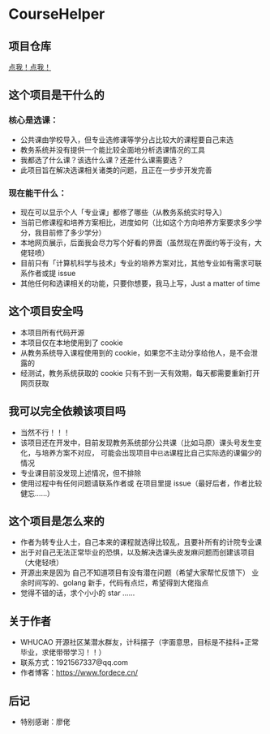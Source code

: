 # CourseHelper

## 项目仓库

[点我！点我！](https://github.com/WHUnicorn/CourseHelper)

## 这个项目是干什么的

### 核心是选课：

- 公共课由学校导入，但专业选修课等学分占比较大的课程要自己来选
- 教务系统并没有提供一个能比较全面地分析选课情况的工具
- 我都选了什么课？该选什么课？还差什么课需要选？
- 此项目旨在解决选课相关诸类的问题，且正在一步步开发完善

### 现在能干什么：

- 现在可以显示个人「专业课」都修了哪些（从教务系统实时导入）
- 当前已修课程和培养方案相比，进度如何（比如这个方向培养方案要求多少学分，我目前修了多少学分）
- 本地网页展示，后面我会尽力写个好看的界面（虽然现在界面约等于没有，大佬轻喷）
- 目前只有「计算机科学与技术」专业的培养方案对比，其他专业如有需求可联系作者或提 issue
- 其他任何和选课相关的功能，只要你想要，我马上写，Just a matter of time

## 这个项目安全吗

- 本项目所有代码开源
- 本项目仅在本地使用到了 cookie
- 从教务系统导入课程使用到的 cookie，如果您不主动分享给他人，是不会泄露的
- 经测试，教务系统获取的 cookie 只有不到一天有效期，每天都需要重新打开网页获取

## 我可以完全依赖该项目吗

- 当然不行！！！
- 该项目还在开发中，目前发现教务系统部分公共课（比如马原）课头号发生变化，与培养方案不对应，
  可能会出现项目中`已选`课程比自己实际选的课偏少的情况
- 专业课目前没发现上述情况，但不排除
- 使用过程中有任何问题请联系作者或 在项目里提 issue（最好后者，作者比较健忘……）

## 这个项目是怎么来的

- 作者为转专业人士，自己本来的课程就选得比较乱，且要补所有的计院专业课
- 出于对自己无法正常毕业的恐惧，以及解决选课头皮发麻问题而创建该项目（大佬轻喷）
- 开源出来是因为
  自己不知道项目有没有潜在问题（希望大家帮忙反馈下）
  业余时间写的、golang 新手，代码有点烂，希望得到大佬指点
- 觉得不错的话，求个小小的 star ……

## 关于作者

- WHUCAO 开源社区某潜水群友，计科摆子（字面意思，目标是不挂科+正常毕业，求佬带带学习！！）
- 联系方式：1921567337@qq\.com
- 作者博客：https://www.fordece.cn/

## 后记

- 特别感谢：廖佬